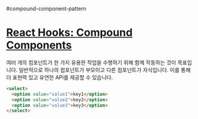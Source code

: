 #compound-component-pattern 

# [ React Hooks: Compound Components](https://kentcdodds.com/blog/compound-components-with-react-hooks)



여러 개의 컴포넌트가 한 가지 유용한 작업을 수행하기 위해 함께 작동하는 것이 목표입니다. 일반적으로 하나의 컴포넌트가 부모이고 다른 컴포넌트가 자식입니다. 이를 통해 더 표현력 있고 유연한 API를 제공할 수 있습니다.

```html
<select>
  <option value="value1">key1</option>
  <option value="value2">key2</option>
  <option value="value3">key3</option>
</select>
```